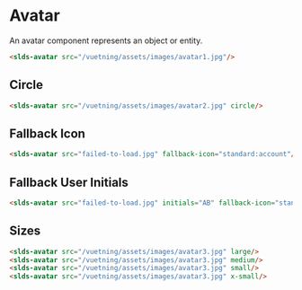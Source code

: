 # Avatar
An avatar component represents an object or entity.

<vuecode md>

<div slot="demo">
<slds-avatar src="/vuetning/assets/images/avatar1.jpg"/>
</div>

<div slot="code">

```html
<slds-avatar src="/vuetning/assets/images/avatar1.jpg"/>
```

</div>

</vuecode>

## Circle

<vuecode md>

<div slot="demo">
<slds-avatar src="/vuetning/assets/images/avatar2.jpg" circle/>
</div>

<div slot="code">

```html
<slds-avatar src="/vuetning/assets/images/avatar2.jpg" circle/>
```

</div>

</vuecode>

## Fallback Icon

<vuecode md>

<div slot="demo">
<slds-avatar fallback-icon="standard:user"/>
</div>

<div slot="code">

```html
<slds-avatar src="failed-to-load.jpg" fallback-icon="standard:account"/>
```

</div>

</vuecode>

## Fallback User Initials

<vuecode md>

<div slot="demo">
<slds-avatar initials="AB" fallback-icon="standard:user"/>
</div>

<div slot="code">

```html
<slds-avatar src="failed-to-load.jpg" initials="AB" fallback-icon="standard:user"/>
```

</div>

</vuecode>

## Sizes

<vuecode md>

<div slot="demo">
<slds-avatar src="/vuetning/assets/images/avatar3.jpg" large/>
<slds-avatar src="/vuetning/assets/images/avatar3.jpg" medium/>
<slds-avatar src="/vuetning/assets/images/avatar3.jpg" small/>
<slds-avatar src="/vuetning/assets/images/avatar3.jpg" x-small/>
</div>

<div slot="code">

```html
<slds-avatar src="/vuetning/assets/images/avatar3.jpg" large/>
<slds-avatar src="/vuetning/assets/images/avatar3.jpg" medium/>
<slds-avatar src="/vuetning/assets/images/avatar3.jpg" small/>
<slds-avatar src="/vuetning/assets/images/avatar3.jpg" x-small/>
```

</div>

</vuecode>
